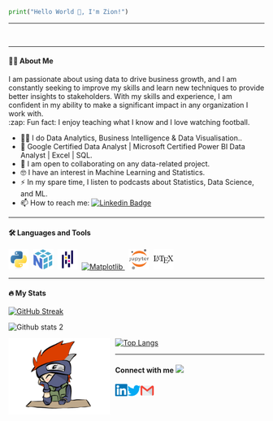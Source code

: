 ```python
print("Hello World 👋, I'm Zion!")
```

<!--
Here are some ideas to get you started:

- 🔭 I’m currently working on ...
- 🌱 I’m currently learning ...
- 👯 I’m looking to collaborate on ...
- 🤔 I’m looking for help with ...
- 💬 Ask me about ...
- 📫 How to reach me: ...
- 😄 Pronouns: ...
- ⚡ Fun fact: ...
-->
---


<div id="header" align = "center">
<img src="https://komarev.com/ghpvc/?username=Zbonzo1&style=flat-square&color=blue" alt=""/>
</div>

---




#### :man_technologist: About Me

<p>
 I am passionate about using data to drive business growth, and I am constantly seeking to improve my skills and learn new techniques to provide better insights to stakeholders. With my skills and experience, I am confident in my ability to make a significant impact in any organization I work with. <br>
  :zap: Fun fact: I enjoy teaching what I know and I love watching football.
 </p>


- :man_student: I do Data Analytics, Business Intelligence & Data Visualisation..
- :seedling: Google Certified Data Analyst | Microsoft Certified Power BI Data Analyst | Excel | SQL.
- 👯 I am open to collaborating on any data-related project.
- :nerd_face: I have an interest in Machine Learning and Statistics.
- :zap: In my spare time, I listen to podcasts about Statistics, Data Science, and ML.
- :mailbox: How to reach me: [![Linkedin Badge](https://img.shields.io/badge/-LinkedIN-blue?style=flat&logo=Linkedin&logoColor=white)](https://www.linkedin.com/in/zbonzo1)


---
#### :hammer_and_wrench: Languages and Tools

<div>
  <img src="https://github.com/devicons/devicon/blob/master/icons/python/python-original.svg" title="Python" **alt="Python" width="40" height="40"/>&nbsp;
  <img src="https://github.com/devicons/devicon/blob/master/icons/numpy/numpy-original.svg" title="Python Numpy" **alt="Numpy" width="40" height="40"/>&nbsp;
  <img src="https://github.com/devicons/devicon/blob/master/icons/pandas/pandas-original.svg" title="Python Pandas" **alt="Pandas" width="40" height="40"/>&nbsp;
  <a href="#" target="_blank"> <img src="https://matplotlib.org/stable/_static/logo2_compressed.svg" alt="Matplotlib" height="40"/> </a>&nbsp;
<!-- <a href="#" target="_blank"> <img src="https://upload.wikimedia.org/wikipedia/commons/0/05/Scikit_learn_logo_small.svg" alt="Matplotlib" height="40"/> </a>&nbsp; -->
  <img src="https://github.com/devicons/devicon/blob/master/icons/jupyter/jupyter-original-wordmark.svg" title="Jupyter Notebook" **alt="Jupyter" width="40" height="40"/>&nbsp;
  <img src="https://github.com/devicons/devicon/blob/master/icons/latex/latex-original.svg" title="LaTeX" **alt="LaTeX" width="40" height="40"/>
</div>


---
#### :fire: My Stats

[![GitHub Streak](https://github-readme-streak-stats.herokuapp.com?user=Zbonzo1&theme=radical&include_all_commits=true)](https://git.io/streak-stats)

![Github stats 2](https://github-readme-stats.vercel.app/api?username=Zbonzo1&show_icons=true&theme=radical)

[![Top Langs](https://github-readme-stats.vercel.app/api/top-langs/?username=Zbonzo1&layout=compact&theme=radical)](https://github.com/anuraghazra/github-readme-stats)
<img src="https://github.com/SatYu26/SatYu26/blob/master/Assets/Anime_snaps/kakashi.png" alt="Kakashi" style="float: left; margin-right: 10px;" width="200px" />


---
#### Connect with me <img src="https://github.com/SatYu26/Zbonzo1/blob/master/Assets/Handshake.gif" height="32px">

  <a href="https://www.linkedin.com/in/zbonzo1">
    <img align="left" alt="Satyam Goyal | Linkedin" width="24px" src="https://github.com/SatYu26/SatYu26/blob/master/Assets/Linkedin.svg" />
  </a> &nbsp;&nbsp;
  <a href="https://twitter.com/Zionbonzo">
    <img align="left" alt="Satyam Goyal | Twitter" width="26px" src="https://github.com/SatYu26/SatYu26/blob/master/Assets/Twitter.svg" />
  </a> &nbsp;&nbsp;
    <a href="mailto:zionbonzo50@gmail.com">
    <img align="left" alt="Satyam Goyal | Gmail" width="26px" src="https://github.com/SatYu26/SatYu26/blob/master/Assets/Gmail.svg" />
  </a>
  
  
  
  
  
  
  
  
  
  
  
  
[//]: # (Credits)
[//]: # ( https://github.com/itsZed0 )
[//]: # ( https://github.com/zehrocknroll )
[//]: # ( https://github.com/SatYu26 )
